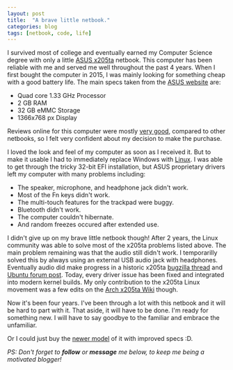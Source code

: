 ```yaml
---
layout: post
title:  "A brave little netbook."
categories: blog
tags: [netbook, code, life]
---
```

I survived most of college and eventually earned my Computer Science degree
with only a little [ASUS
x205ta](https://www.asus.com/us/Laptops/ASUS_EeeBook_X205TA/) netbook. This
computer has been reliable with me and served me well throughout the past 4
years. When I first bought the computer in 2015, I was mainly looking for
something cheap with a good battery life. The main specs taken from the [ASUS
website](https://www.asus.com/us/Laptops/ASUS_EeeBook_X205TA/specifications/)
are:
- Quad core 1.33 GHz Processor
- 2 GB RAM
- 32 GB eMMC Storage
- 1366x768 px Display

Reviews online for this computer were mostly [very
good](https://www.laptopmag.com/reviews/laptops/asus-eeebook-x205ta), compared
to other netbooks, so I felt very confident about my decision to make the
purchase.

I loved the look and feel of my computer as soon as I received it. But to make
it usable I had to immediately replace Windows with
[Linux](https://www.archlinux.org/). I was able to get through the tricky
32-bit EFI installation, but ASUS proprietary drivers left my computer with
many problems including:
- The speaker, microphone, and headphone jack didn't work.
- Most of the Fn keys didn't work.
- The multi-touch features for the trackpad were buggy.
- Bluetooth didn't work.
- The computer couldn't hibernate.
- And random freezes occured after extended use.

I didn't give up on my brave little netbook though! After 2 years, the Linux
community was able to solve most of the x205ta problems listed above. The main
problem remaining was that the audio still didn't work. I temporarilly solved
this by always using an external USB audio jack with headphones. Eventually
audio did make progress in a historic x205ta [bugzilla
thread](https://bugzilla.kernel.org/show_bug.cgi?id=95681) and [Ubuntu forum
post](https://ubuntuforums.org/showthread.php?t=2254322&page=125&p=13591881#post13591881).
Today, every driver issue has been fixed and integrated into modern kernel
builds. My only contribution to the x205ta Linux movement was a few edits on
the [Arch x205ta Wiki](https://wiki.archlinux.org/index.php/ASUS_x205ta)
though.

Now it's been four years. I've been through a lot with this netbook and it will
be hard to part with it. That aside, it will have to be done. I'm ready for
something new. I will have to say goodbye to the familiar and embrace the
unfamiliar.

Or I could just buy the [newer
model](https://www.asus.com/us/Laptops/ASUS-Laptop-E203MA/) of it with improved
specs :D.

_PS: Don't forget to __follow__ or __message__ me below, to keep me being a
motivated blogger!_
